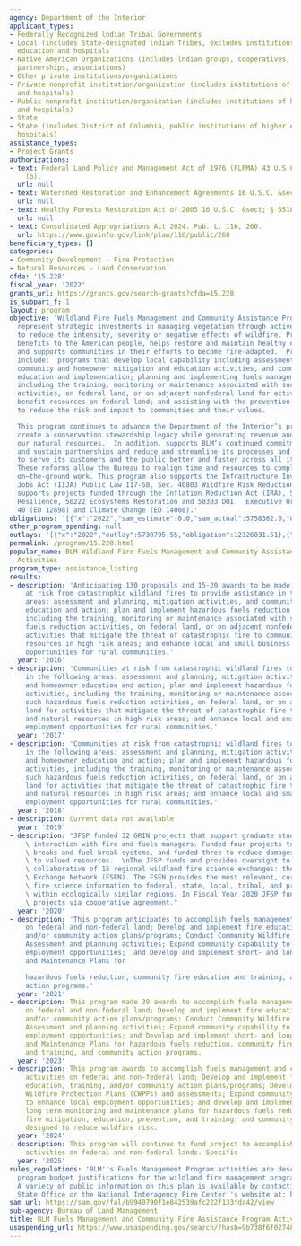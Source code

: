 ```yaml
---
agency: Department of the Interior
applicant_types:
- Federally Recognized lndian Tribal Governments
- Local (includes State-designated lndian Tribes, excludes institutions of higher
  education and hospitals
- Native American Organizations (includes lndian groups, cooperatives, corporations,
  partnerships, associations)
- Other private institutions/organizations
- Private nonprofit institution/organization (includes institutions of higher education
  and hospitals)
- Public nonprofit institution/organization (includes institutions of higher education
  and hospitals)
- State
- State (includes District of Columbia, public institutions of higher education and
  hospitals)
assistance_types:
- Project Grants
authorizations:
- text: Federal Land Policy and Management Act of 1976 (FLPMA) 43 U.S.C. &sect; §1737
    (b).
  url: null
- text: Watershed Restoration and Enhancement Agreements 16 U.S.C. &sect; § 1011 (b).
  url: null
- text: Healthy Forests Restoration Act of 2005 16 U.S.C. &sect; § 6518(2).
  url: null
- text: Consolidated Appropriations Act 2024. Pub. L. 116, 260.
  url: https://www.govinfo.gov/link/plaw/116/public/260
beneficiary_types: []
categories:
- Community Development - Fire Protection
- Natural Resources - Land Conservation
cfda: '15.228'
fiscal_year: '2022'
grants_url: https://grants.gov/search-grants?cfda=15.228
is_subpart_f: 1
layout: program
objective: 'Wildland Fire Fuels Management and Community Assistance Program activities
  represent strategic investments in managing vegetation through active management
  to reduce the intensity, severity or negative effects of wildfire. Provides cost-effective
  benefits to the American people, helps restore and maintain healthy ecosystems,
  and supports communities in their efforts to become fire-adapted.  Program activities
  include:  programs that develop local capability including assessment and planning,
  community and homeowner mitigation and education activities, and community and homeowner
  education and implementation; planning and implementing fuels management activities,
  including the training, monitoring or maintenance associated with such fuels management
  activities, on federal land, or on adjacent nonfederal land for activities that
  benefit resources on federal land; and assisting with the prevention of wildfires
  to reduce the risk and impact to communities and their values.

  This program continues to advance the Department of the Interior’s priorities to
  create a conservation stewardship legacy while generating revenue and utilizing
  our natural resources.  In addition, supports BLM’s continued commitment to develop
  and sustain partnerships and reduce and streamline its processes and procedures
  to serve its customers and the public better and faster across all its program areas.
  These reforms allow the Bureau to realign time and resources to completing important
  on–the-ground work. This program also supports the Infrastructure Investment and
  Jobs Act (IIJA) Public Law 117-58, Sec. 40803 Wildfire Risk Reduction.  This program
  supports projects funded through the Inflation Reduction Act (IRA), Sections 50221
  Resilience, 50222 Ecosystems Restoration and 50303 DOI.  Executive Order for EJ/Justic
  40 (EO 12898) and Climate Change (EO 14008).'
obligations: '[{"x":"2022","sam_estimate":0.0,"sam_actual":5758362.0,"usa_spending_actual":10357712.71},{"x":"2023","sam_estimate":0.0,"sam_actual":7534773.0,"usa_spending_actual":17769642.87},{"x":"2024","sam_estimate":17500000.0,"sam_actual":0.0,"usa_spending_actual":22242580.96}]'
other_program_spending: null
outlays: '[{"x":"2022","outlay":5730795.55,"obligation":12326031.51},{"x":"2023","outlay":3892539.59,"obligation":12090781.05},{"x":"2024","outlay":295364.12,"obligation":9490551.98}]'
permalink: /program/15.228.html
popular_name: BLM Wildland Fire Fuels Management and Community Assistance Program
  Activities
program_type: assistance_listing
results:
- description: 'Anticipating 130 proposals and 15-20 awards to be made.  Communities
    at risk from catastrophic wildland fires to provide assistance in the following
    areas: assessment and planning, mitigation activities, and community and homeowner
    education and action; plan and implement hazardous fuels reduction activities,
    including the training, monitoring or maintenance associated with such hazardous
    fuels reduction activities, on federal land, or on adjacent nonfederal land for
    activities that mitigate the threat of catastrophic fire to communities and natural
    resources in high risk areas; and enhance local and small business employment
    opportunities for rural communities.'
  year: '2016'
- description: 'Communities at risk from catastrophic wildland fires to provide assistance
    in the following areas: assessment and planning, mitigation activities, and community
    and homeowner education and action; plan and implement hazardous fuels reduction
    activities, including the training, monitoring or maintenance associated with
    such hazardous fuels reduction activities, on federal land, or on adjacent nonfederal
    land for activities that mitigate the threat of catastrophic fire to communities
    and natural resources in high risk areas; and enhance local and small business
    employment opportunities for rural communities.'
  year: '2017'
- description: 'Communities at risk from catastrophic wildland fires to provide assistance
    in the following areas: assessment and planning, mitigation activities, and community
    and homeowner education and action; plan and implement hazardous fuels reduction
    activities, including the training, monitoring or maintenance associated with
    such hazardous fuels reduction activities, on federal land, or on adjacent nonfederal
    land for activities that mitigate the threat of catastrophic fire to communities
    and natural resources in high risk areas; and enhance local and small business
    employment opportunities for rural communities.'
  year: '2018'
- description: Current data not available
  year: '2019'
- description: "JFSP funded 32 GRIN projects that support graduate students to enhance\
    \ interaction with fire and fuels managers. Funded four projects to assess fuel\
    \ breaks and fuel break systems, and funded three to reduce damages and losses\
    \ to valued resources.  \nThe JFSP funds and provides oversight to a national\
    \ collaborative of 15 regional wildland fire science exchanges: the Fire Science\
    \ Exchange Network (FSEN). The FSEN provides the most relevant, current wildland\
    \ fire science information to federal, state, local, tribal, and private stakeholders\
    \ within ecologically similar regions. In Fiscal Year 2020 JFSP funded three FSEN\
    \ projects via cooperative agreement."
  year: '2020'
- description: 'This program anticipates to accomplish fuels management activities
    on federal and non-federal land; Develop and implement fire education, training,
    and/or community action plans/programs; Conduct Community Wildfire Protection
    Assessment and planning activities; Expand community capability to enhance local
    employment opportunities;  and Develop and implement short- and long-term Monitoring
    and Maintenance Plans for

    hazardous fuels reduction, community fire education and training, and community
    action programs.'
  year: '2021'
- description: This program made 30 awards to accomplish fuels management activities
    on federal and non-federal land; Develop and implement fire education, training,
    and/or community action plans/programs; Conduct Community Wildfire Protection
    Assessment and planning activities; Expand community capability to enhance local
    employment opportunities; and Develop and implement short- and long-term Monitoring
    and Maintenance Plans for hazardous fuels reduction, community fire education
    and training, and community action programs.
  year: '2023'
- description: This program awards to accomplish fuels management and community assistance
    activities on federal and non-federal land; Develop and implement fire mitigation,
    education, training, and/or community action plans/programs; Develop or update  Community
    Wildfire Protection Plans (CWPPs) and assessments; Expand community capability
    to enhance local employment opportunities; and develop and implement short- and
    long­ term monitoring and maintenance plans for hazardous fuels reduction, community
    fire mitigation, education, prevention, and training, and community action programs
    designed to reduce wildfire risk.
  year: '2024'
- description: This program will continue to fund project to accomplish fuels management
    activities on federal and non-federal lands. Specific
  year: '2025'
rules_regulations: 'BLM''s Fuels Management Program activities are described in the
  program budget justifications for the wildland fire management programs (https://www.doi.gov/wildlandfire).
  A variety of public information on this plan is available by contacting the appropriate
  State Office or the National Interagency Fire Center''s website at: http://www.nifc.gov.'
sam_url: https://sam.gov/fal/b9949790f1e842539afc222f133fda42/view
sub-agency: Bureau of Land Management
title: BLM Fuels Management and Community Fire Assistance Program Activities
usaspending_url: https://www.usaspending.gov/search/?hash=9b738f6f02748b9ce9df4c3f44adf30e
---
```

